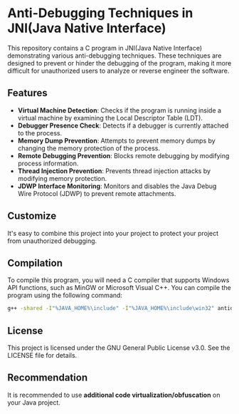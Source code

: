 
# Anti-Debugging Techniques in JNI(Java Native Interface)

This repository contains a C program in JNI(Java Native Interface) demonstrating various anti-debugging techniques. These techniques are designed to prevent or hinder the debugging of the program, making it more difficult for unauthorized users to analyze or reverse engineer the software.

## Features

- **Virtual Machine Detection**: Checks if the program is running inside a virtual machine by examining the Local Descriptor Table (LDT).
- **Debugger Presence Check**: Detects if a debugger is currently attached to the process.
- **Memory Dump Prevention**: Attempts to prevent memory dumps by changing the memory protection of the process.
- **Remote Debugging Prevention**: Blocks remote debugging by modifying process information.
- **Thread Injection Prevention**: Prevents thread injection attacks by modifying memory protection.
- **JDWP Interface Monitoring**: Monitors and disables the Java Debug Wire Protocol (JDWP) to prevent remote attachments.

## Customize

It's easy to combine this project into your project to protect your project from unauthorized debugging.

## Compilation

To compile this program, you will need a C compiler that supports Windows API functions, such as MinGW or Microsoft Visual C++. You can compile the program using the following command:

```bash
g++ -shared -I"%JAVA_HOME%\include" -I"%JAVA_HOME%\include\win32" antidebug.c -o antidebug.dll
```

## License

This project is licensed under the GNU General Public License v3.0. See the LICENSE file for details.

## Recommendation

It is recommended to use **additional code virtualization/obfuscation** on your Java project.
